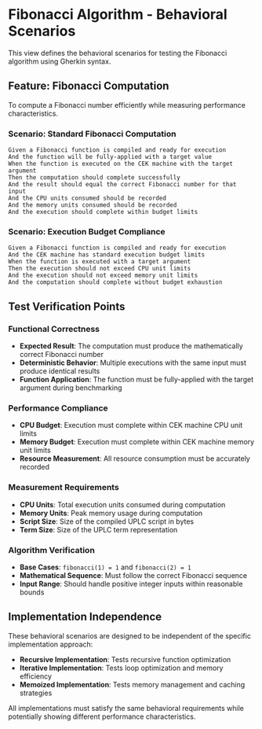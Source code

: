 # Fibonacci Algorithm - Behavioral Scenarios

This view defines the behavioral scenarios for testing the Fibonacci algorithm using Gherkin syntax.

## Feature: Fibonacci Computation

To compute a Fibonacci number efficiently while measuring performance characteristics.

### Scenario: Standard Fibonacci Computation

```gherkin
Given a Fibonacci function is compiled and ready for execution
And the function will be fully-applied with a target value
When the function is executed on the CEK machine with the target argument
Then the computation should complete successfully
And the result should equal the correct Fibonacci number for that input
And the CPU units consumed should be recorded
And the memory units consumed should be recorded
And the execution should complete within budget limits
```

### Scenario: Execution Budget Compliance

```gherkin
Given a Fibonacci function is compiled and ready for execution
And the CEK machine has standard execution budget limits
When the function is executed with a target argument
Then the execution should not exceed CPU unit limits
And the execution should not exceed memory unit limits
And the computation should complete without budget exhaustion
```

## Test Verification Points

### Functional Correctness

- **Expected Result**: The computation must produce the mathematically correct Fibonacci number
- **Deterministic Behavior**: Multiple executions with the same input must produce identical results
- **Function Application**: The function must be fully-applied with the target argument during benchmarking

### Performance Compliance

- **CPU Budget**: Execution must complete within CEK machine CPU unit limits
- **Memory Budget**: Execution must complete within CEK machine memory unit limits
- **Resource Measurement**: All resource consumption must be accurately recorded

### Measurement Requirements

- **CPU Units**: Total execution units consumed during computation
- **Memory Units**: Peak memory usage during computation
- **Script Size**: Size of the compiled UPLC script in bytes
- **Term Size**: Size of the UPLC term representation

### Algorithm Verification

- **Base Cases**: `fibonacci(1) = 1` and `fibonacci(2) = 1`
- **Mathematical Sequence**: Must follow the correct Fibonacci sequence
- **Input Range**: Should handle positive integer inputs within reasonable bounds

## Implementation Independence

These behavioral scenarios are designed to be independent of the specific implementation approach:

- **Recursive Implementation**: Tests recursive function optimization
- **Iterative Implementation**: Tests loop optimization and memory efficiency
- **Memoized Implementation**: Tests memory management and caching strategies

All implementations must satisfy the same behavioral requirements while potentially showing different performance characteristics.
